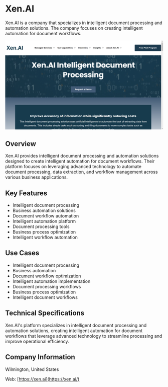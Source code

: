 # Xen.AI

Xen.AI is a company that specializes in intelligent document processing and automation solutions. The company focuses on creating intelligent automation for document workflows.

![Xen.AI](assets/xen-ai.png)


## Overview

Xen.AI provides intelligent document processing and automation solutions designed to create intelligent automation for document workflows. Their platform focuses on leveraging advanced technology to automate document processing, data extraction, and workflow management across various business applications.

## Key Features

- Intelligent document processing
- Business automation solutions
- Document workflow automation
- Intelligent automation platform
- Document processing tools
- Business process optimization
- Intelligent workflow automation

## Use Cases

- Intelligent document processing
- Business automation
- Document workflow optimization
- Intelligent automation implementation
- Document processing workflows
- Business process optimization
- Intelligent document workflows

## Technical Specifications

Xen.AI's platform specializes in intelligent document processing and automation solutions, creating intelligent automation for document workflows that leverage advanced technology to streamline processing and improve operational efficiency.

## Company Information

Wilmington, United States

Web: [https://xen.ai](https://xen.ai/) 